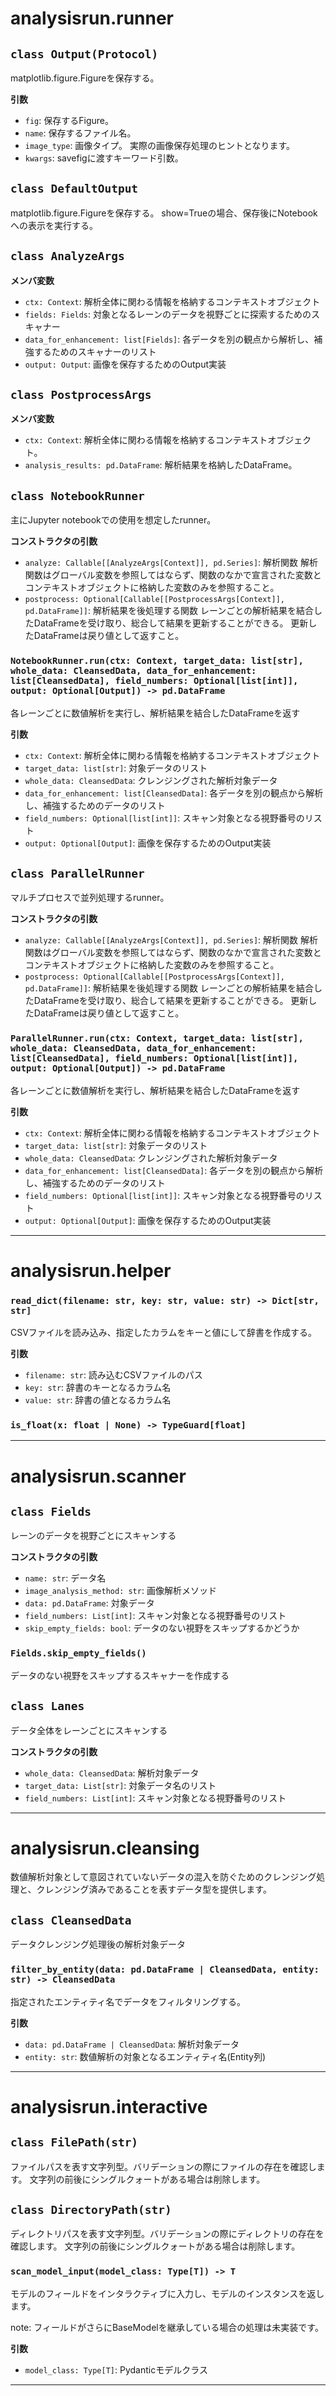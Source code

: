 # analysisrun.runner

## `class Output(Protocol)`

matplotlib.figure.Figureを保存する。

**引数**
- `fig`: 保存するFigure。
- `name`: 保存するファイル名。
- `image_type`: 画像タイプ。 実際の画像保存処理のヒントとなります。
- `kwargs`: savefigに渡すキーワード引数。

## `class DefaultOutput`

matplotlib.figure.Figureを保存する。
show=Trueの場合、保存後にNotebookへの表示を実行する。

## `class AnalyzeArgs`

**メンバ変数**

- `ctx: Context`: 解析全体に関わる情報を格納するコンテキストオブジェクト
- `fields: Fields`: 対象となるレーンのデータを視野ごとに探索するためのスキャナー
- `data_for_enhancement: list[Fields]`: 各データを別の観点から解析し、補強するためのスキャナーのリスト
- `output: Output`: 画像を保存するためのOutput実装

## `class PostprocessArgs`

**メンバ変数**

- `ctx: Context`: 解析全体に関わる情報を格納するコンテキストオブジェクト。
- `analysis_results: pd.DataFrame`: 解析結果を格納したDataFrame。

## `class NotebookRunner`

主にJupyter notebookでの使用を想定したrunner。

**コンストラクタの引数**
- `analyze: Callable[[AnalyzeArgs[Context]], pd.Series]`: 解析関数 解析関数はグローバル変数を参照してはならず、関数のなかで宣言された変数とコンテキストオブジェクトに格納した変数のみを参照すること。
- `postprocess: Optional[Callable[[PostprocessArgs[Context]], pd.DataFrame]]`: 解析結果を後処理する関数 レーンごとの解析結果を結合したDataFrameを受け取り、総合して結果を更新することができる。 更新したDataFrameは戻り値として返すこと。

### `NotebookRunner.run(ctx: Context, target_data: list[str], whole_data: CleansedData, data_for_enhancement: list[CleansedData], field_numbers: Optional[list[int]], output: Optional[Output]) -> pd.DataFrame`

各レーンごとに数値解析を実行し、解析結果を結合したDataFrameを返す

**引数**
- `ctx: Context`: 解析全体に関わる情報を格納するコンテキストオブジェクト
- `target_data: list[str]`: 対象データのリスト
- `whole_data: CleansedData`: クレンジングされた解析対象データ
- `data_for_enhancement: list[CleansedData]`: 各データを別の観点から解析し、補強するためのデータのリスト
- `field_numbers: Optional[list[int]]`: スキャン対象となる視野番号のリスト
- `output: Optional[Output]`: 画像を保存するためのOutput実装

## `class ParallelRunner`

マルチプロセスで並列処理するrunner。

**コンストラクタの引数**
- `analyze: Callable[[AnalyzeArgs[Context]], pd.Series]`: 解析関数 解析関数はグローバル変数を参照してはならず、関数のなかで宣言された変数とコンテキストオブジェクトに格納した変数のみを参照すること。
- `postprocess: Optional[Callable[[PostprocessArgs[Context]], pd.DataFrame]]`: 解析結果を後処理する関数 レーンごとの解析結果を結合したDataFrameを受け取り、総合して結果を更新することができる。 更新したDataFrameは戻り値として返すこと。

### `ParallelRunner.run(ctx: Context, target_data: list[str], whole_data: CleansedData, data_for_enhancement: list[CleansedData], field_numbers: Optional[list[int]], output: Optional[Output]) -> pd.DataFrame`

各レーンごとに数値解析を実行し、解析結果を結合したDataFrameを返す

**引数**
- `ctx: Context`: 解析全体に関わる情報を格納するコンテキストオブジェクト
- `target_data: list[str]`: 対象データのリスト
- `whole_data: CleansedData`: クレンジングされた解析対象データ
- `data_for_enhancement: list[CleansedData]`: 各データを別の観点から解析し、補強するためのデータのリスト
- `field_numbers: Optional[list[int]]`: スキャン対象となる視野番号のリスト
- `output: Optional[Output]`: 画像を保存するためのOutput実装

---

# analysisrun.helper

### `read_dict(filename: str, key: str, value: str) -> Dict[str, str]`

CSVファイルを読み込み、指定したカラムをキーと値にして辞書を作成する。

**引数**
- `filename: str`: 読み込むCSVファイルのパス
- `key: str`: 辞書のキーとなるカラム名
- `value: str`: 辞書の値となるカラム名

### `is_float(x: float | None) -> TypeGuard[float]`

---

# analysisrun.scanner

## `class Fields`

レーンのデータを視野ごとにスキャンする

**コンストラクタの引数**
- `name: str`: データ名
- `image_analysis_method: str`: 画像解析メソッド
- `data: pd.DataFrame`: 対象データ
- `field_numbers: List[int]`: スキャン対象となる視野番号のリスト
- `skip_empty_fields: bool`: データのない視野をスキップするかどうか

### `Fields.skip_empty_fields()`

データのない視野をスキップするスキャナーを作成する

## `class Lanes`

データ全体をレーンごとにスキャンする

**コンストラクタの引数**
- `whole_data: CleansedData`: 解析対象データ
- `target_data: List[str]`: 対象データ名のリスト
- `field_numbers: List[int]`: スキャン対象となる視野番号のリスト

---

# analysisrun.cleansing

数値解析対象として意図されていないデータの混入を防ぐためのクレンジング処理と、クレンジング済みであることを表すデータ型を提供します。

## `class CleansedData`

データクレンジング処理後の解析対象データ

### `filter_by_entity(data: pd.DataFrame | CleansedData, entity: str) -> CleansedData`

指定されたエンティティ名でデータをフィルタリングする。

**引数**
- `data: pd.DataFrame | CleansedData`: 解析対象データ
- `entity: str`: 数値解析の対象となるエンティティ名(Entity列)

---

# analysisrun.interactive

## `class FilePath(str)`

ファイルパスを表す文字列型。バリデーションの際にファイルの存在を確認します。
文字列の前後にシングルクォートがある場合は削除します。

## `class DirectoryPath(str)`

ディレクトリパスを表す文字列型。バリデーションの際にディレクトリの存在を確認します。
文字列の前後にシングルクォートがある場合は削除します。

### `scan_model_input(model_class: Type[T]) -> T`

モデルのフィールドをインタラクティブに入力し、モデルのインスタンスを返します。

note: フィールドがさらにBaseModelを継承している場合の処理は未実装です。

**引数**
- `model_class: Type[T]`: Pydanticモデルクラス

---

